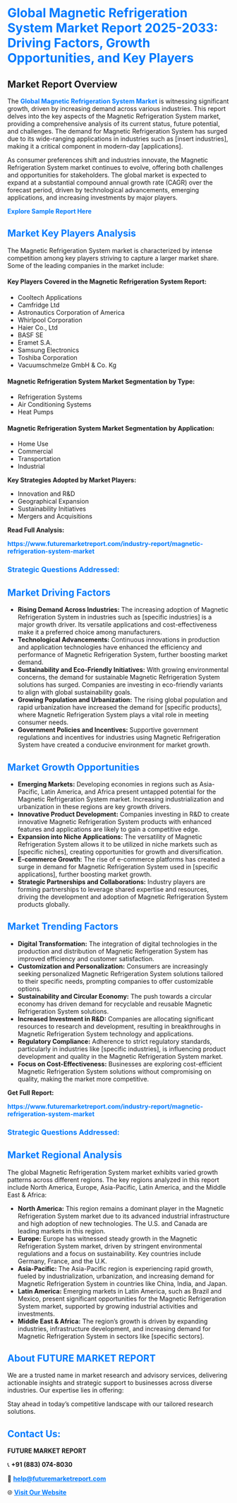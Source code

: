 <h1 style="color: #007BFF;">Global Magnetic Refrigeration System Market Report 2025-2033: Driving Factors, Growth Opportunities, and Key Players</h1>

<section id="overview">
<h2>Market Report Overview</h2>
<p>The <a href="https://www.futuremarketreport.com/industry-report/magnetic-refrigeration-system-market" style="color: #007BFF; text-decoration: none;"><strong>Global Magnetic Refrigeration System Market</strong></a> is witnessing significant growth, driven by increasing demand across various industries. This report delves into the key aspects of the Magnetic Refrigeration System market, providing a comprehensive analysis of its current status, future potential, and challenges. The demand for Magnetic Refrigeration System has surged due to its wide-ranging applications in industries such as [insert industries], making it a critical component in modern-day [applications].</p>
<p>As consumer preferences shift and industries innovate, the Magnetic Refrigeration System market continues to evolve, offering both challenges and opportunities for stakeholders. The global market is expected to expand at a substantial compound annual growth rate (CAGR) over the forecast period, driven by technological advancements, emerging applications, and increasing investments by major players.</p>
</section>

<section id="overview">
<p><a href="https://www.futuremarketreport.com/request-sample/reportId=87772" style="color: #007BFF; text-decoration: none;"><strong>Explore Sample Report Here</strong></a></p>
</section>

<section id="key-players">
<h2 style="color: #007BFF;">Market Key Players Analysis</h2>
<p>The Magnetic Refrigeration System market is characterized by intense competition among key players striving to capture a larger market share. Some of the leading companies in the market include:</p>
<h4>Key Players Covered in the Magnetic Refrigeration System Report:</h4>
<ul><li>Cooltech Applications</li><li>Camfridge Ltd</li><li>Astronautics Corporation of America</li><li>Whirlpool Corporation</li><li>Haier Co., Ltd</li><li>BASF SE</li><li>Eramet S.A.</li><li>Samsung Electronics</li><li>Toshiba Corporation</li><li>Vacuumschmelze GmbH &amp; Co. Kg</li></ul>
<h4>Magnetic Refrigeration System Market Segmentation by Type:</h4>
<ul><li>Refrigeration Systems</li><li>Air Conditioning Systems</li><li>Heat Pumps</li></ul>

<h4>Magnetic Refrigeration System Market Segmentation by Application:</h4>
<ul><li>Home Use</li><li>Commercial</li><li>Transportation</li><li>Industrial</li></ul>
<p><strong>Key Strategies Adopted by Market Players:</strong></p>
<ul>
<li>Innovation and R&D</li>
<li>Geographical Expansion</li>
<li>Sustainability Initiatives</li>
<li>Mergers and Acquisitions</li>
</ul>
</section>

<section>
<p><strong>Read Full Analysis: </strong></p><a href="https://www.futuremarketreport.com/industry-report/magnetic-refrigeration-system-market" style="color: #007BFF; text-decoration: none;"><strong>https://www.futuremarketreport.com/industry-report/magnetic-refrigeration-system-market</strong></a>
<h3 style="color: #007BFF;">Strategic Questions Addressed:</h3>
</section>

<section id="driving-factors">
<h2 style="color: #007BFF;">Market Driving Factors</h2>
<ul>
<li><strong>Rising Demand Across Industries:</strong> The increasing adoption of Magnetic Refrigeration System in industries such as [specific industries] is a major growth driver. Its versatile applications and cost-effectiveness make it a preferred choice among manufacturers.</li>
<li><strong>Technological Advancements:</strong> Continuous innovations in production and application technologies have enhanced the efficiency and performance of Magnetic Refrigeration System, further boosting market demand.</li>
<li><strong>Sustainability and Eco-Friendly Initiatives:</strong> With growing environmental concerns, the demand for sustainable Magnetic Refrigeration System solutions has surged. Companies are investing in eco-friendly variants to align with global sustainability goals.</li>
<li><strong>Growing Population and Urbanization:</strong> The rising global population and rapid urbanization have increased the demand for [specific products], where Magnetic Refrigeration System plays a vital role in meeting consumer needs.</li>
<li><strong>Government Policies and Incentives:</strong> Supportive government regulations and incentives for industries using Magnetic Refrigeration System have created a conducive environment for market growth.</li>
</ul>
</section>

<section id="growth-opportunities">
<h2 style="color: #007BFF;">Market Growth Opportunities</h2>
<ul>
<li><strong>Emerging Markets:</strong> Developing economies in regions such as Asia-Pacific, Latin America, and Africa present untapped potential for the Magnetic Refrigeration System market. Increasing industrialization and urbanization in these regions are key growth drivers.</li>
<li><strong>Innovative Product Development:</strong> Companies investing in R&D to create innovative Magnetic Refrigeration System products with enhanced features and applications are likely to gain a competitive edge.</li>
<li><strong>Expansion into Niche Applications:</strong> The versatility of Magnetic Refrigeration System allows it to be utilized in niche markets such as [specific niches], creating opportunities for growth and diversification.</li>
<li><strong>E-commerce Growth:</strong> The rise of e-commerce platforms has created a surge in demand for Magnetic Refrigeration System used in [specific applications], further boosting market growth.</li>
<li><strong>Strategic Partnerships and Collaborations:</strong> Industry players are forming partnerships to leverage shared expertise and resources, driving the development and adoption of Magnetic Refrigeration System products globally.</li>
</ul>
</section>

<section id="trending-factors">
<h2 style="color: #007BFF;">Market Trending Factors</h2>
<ul>
<li><strong>Digital Transformation:</strong> The integration of digital technologies in the production and distribution of Magnetic Refrigeration System has improved efficiency and customer satisfaction.</li>
<li><strong>Customization and Personalization:</strong> Consumers are increasingly seeking personalized Magnetic Refrigeration System solutions tailored to their specific needs, prompting companies to offer customizable options.</li>
<li><strong>Sustainability and Circular Economy:</strong> The push towards a circular economy has driven demand for recyclable and reusable Magnetic Refrigeration System solutions.</li>
<li><strong>Increased Investment in R&D:</strong> Companies are allocating significant resources to research and development, resulting in breakthroughs in Magnetic Refrigeration System technology and applications.</li>
<li><strong>Regulatory Compliance:</strong> Adherence to strict regulatory standards, particularly in industries like [specific industries], is influencing product development and quality in the Magnetic Refrigeration System market.</li>
<li><strong>Focus on Cost-Effectiveness:</strong> Businesses are exploring cost-efficient Magnetic Refrigeration System solutions without compromising on quality, making the market more competitive.</li>
</ul>
</section>

<section>
<p><strong>Get Full Report: </strong></p><a href="https://www.futuremarketreport.com/industry-report/magnetic-refrigeration-system-market" style="color: #007BFF; text-decoration: none;"><strong>https://www.futuremarketreport.com/industry-report/magnetic-refrigeration-system-market</strong></a>
<h3 style="color: #007BFF;">Strategic Questions Addressed:</h3>
</section>


<section id="regional-analysis">
<h2 style="color: #007BFF;">Market Regional Analysis</h2>
<p>The global Magnetic Refrigeration System market exhibits varied growth patterns across different regions. The key regions analyzed in this report include North America, Europe, Asia-Pacific, Latin America, and the Middle East & Africa:</p>
<ul>
<li><strong>North America:</strong> This region remains a dominant player in the Magnetic Refrigeration System market due to its advanced industrial infrastructure and high adoption of new technologies. The U.S. and Canada are leading markets in this region.</li>
<li><strong>Europe:</strong> Europe has witnessed steady growth in the Magnetic Refrigeration System market, driven by stringent environmental regulations and a focus on sustainability. Key countries include Germany, France, and the U.K.</li>
<li><strong>Asia-Pacific:</strong> The Asia-Pacific region is experiencing rapid growth, fueled by industrialization, urbanization, and increasing demand for Magnetic Refrigeration System in countries like China, India, and Japan.</li>
<li><strong>Latin America:</strong> Emerging markets in Latin America, such as Brazil and Mexico, present significant opportunities for the Magnetic Refrigeration System market, supported by growing industrial activities and investments.</li>
<li><strong>Middle East & Africa:</strong> The region’s growth is driven by expanding industries, infrastructure development, and increasing demand for Magnetic Refrigeration System in sectors like [specific sectors].</li>
</ul>
</section>

<footer>
<h2 style="color: #007BFF;">About FUTURE MARKET REPORT</h2>
<p>We are a trusted name in market research and advisory services, delivering actionable insights and strategic support to businesses across diverse industries. Our expertise lies in offering:</p>

<p>Stay ahead in today’s competitive landscape with our tailored research solutions.</p>

<h2 style="color: #007BFF;">Contact Us:</h2>
<p><strong>FUTURE MARKET REPORT</strong></p>
<p>📞 <strong>+91 (883) 074-8030</strong></p>
<p>📧 <strong><a href="mailto:help@futuremarketreport.com" style="color: #007BFF;">help@futuremarketreport.com</a></strong></p>
<p>🌐 <strong><a href="https://www.futuremarketreport.com/" style="color: #007BFF;">Visit Our Website</a></strong></p>
</footer>